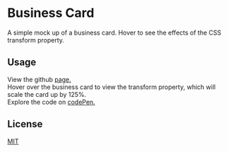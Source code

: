 # Business Card

A simple mock up of a business card. Hover to see the effects of the CSS transform property.


## Usage

View the github [page.](https://am-hernandez.github.io/businessCard/)\
Hover over the business card to view the transform property, which will scale the card up by 125%.\
Explore the code on [codePen.](https://codepen.io/amh112/pen/abJMBqq)

## License
[MIT](https://choosealicense.com/licenses/mit/)
